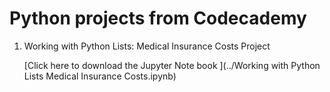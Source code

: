 # **Python projects from Codecademy**

1. Working with Python Lists: Medical Insurance Costs Project

    [Click here to download the Jupyter Note book ](../Working with Python Lists Medical Insurance Costs.ipynb)
